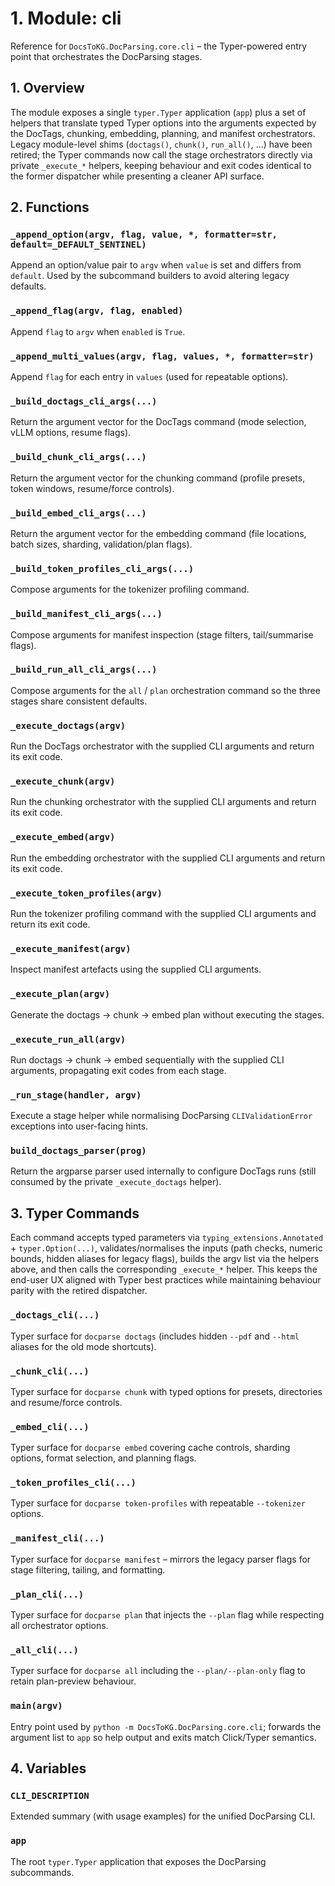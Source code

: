 # 1. Module: cli

Reference for ``DocsToKG.DocParsing.core.cli`` – the Typer-powered entry point
that orchestrates the DocParsing stages.

## 1. Overview

The module exposes a single `typer.Typer` application (`app`) plus a set of
helpers that translate typed Typer options into the arguments expected by the
DocTags, chunking, embedding, planning, and manifest orchestrators. Legacy
module-level shims (`doctags()`, `chunk()`, `run_all()`, …) have been retired;
the Typer commands now call the stage orchestrators directly via private
``_execute_*`` helpers, keeping behaviour and exit codes identical to the former
dispatcher while presenting a cleaner API surface.

## 2. Functions

### `_append_option(argv, flag, value, *, formatter=str, default=_DEFAULT_SENTINEL)`
Append an option/value pair to ``argv`` when ``value`` is set and differs from
``default``. Used by the subcommand builders to avoid altering legacy defaults.

### `_append_flag(argv, flag, enabled)`
Append ``flag`` to ``argv`` when ``enabled`` is ``True``.

### `_append_multi_values(argv, flag, values, *, formatter=str)`
Append ``flag`` for each entry in ``values`` (used for repeatable options).

### `_build_doctags_cli_args(...)`
Return the argument vector for the DocTags command (mode selection, vLLM
options, resume flags).

### `_build_chunk_cli_args(...)`
Return the argument vector for the chunking command (profile presets, token
windows, resume/force controls).

### `_build_embed_cli_args(...)`
Return the argument vector for the embedding command (file locations, batch
sizes, sharding, validation/plan flags).

### `_build_token_profiles_cli_args(...)`
Compose arguments for the tokenizer profiling command.

### `_build_manifest_cli_args(...)`
Compose arguments for manifest inspection (stage filters, tail/summarise flags).

### `_build_run_all_cli_args(...)`
Compose arguments for the `all` / `plan` orchestration command so the three
stages share consistent defaults.

### `_execute_doctags(argv)`
Run the DocTags orchestrator with the supplied CLI arguments and return its exit
code.

### `_execute_chunk(argv)`
Run the chunking orchestrator with the supplied CLI arguments and return its exit
code.

### `_execute_embed(argv)`
Run the embedding orchestrator with the supplied CLI arguments and return its
exit code.

### `_execute_token_profiles(argv)`
Run the tokenizer profiling command with the supplied CLI arguments and return
its exit code.

### `_execute_manifest(argv)`
Inspect manifest artefacts using the supplied CLI arguments.

### `_execute_plan(argv)`
Generate the doctags → chunk → embed plan without executing the stages.

### `_execute_run_all(argv)`
Run doctags → chunk → embed sequentially with the supplied CLI arguments,
propagating exit codes from each stage.

### `_run_stage(handler, argv)`
Execute a stage helper while normalising DocParsing ``CLIValidationError``
exceptions into user-facing hints.

### `build_doctags_parser(prog)`
Return the argparse parser used internally to configure DocTags runs (still
consumed by the private `_execute_doctags` helper).

## 3. Typer Commands

Each command accepts typed parameters via `typing_extensions.Annotated` +
`typer.Option(...)`, validates/normalises the inputs (path checks, numeric
bounds, hidden aliases for legacy flags), builds the argv list via the helpers
above, and then calls the corresponding ``_execute_*`` helper. This keeps the
end-user UX aligned with Typer best practices while maintaining behaviour
parity with the retired dispatcher.

### `_doctags_cli(...)`
Typer surface for ``docparse doctags`` (includes hidden ``--pdf`` and ``--html``
aliases for the old mode shortcuts).

### `_chunk_cli(...)`
Typer surface for ``docparse chunk`` with typed options for presets, directories
and resume/force controls.

### `_embed_cli(...)`
Typer surface for ``docparse embed`` covering cache controls, sharding options,
format selection, and planning flags.

### `_token_profiles_cli(...)`
Typer surface for ``docparse token-profiles`` with repeatable ``--tokenizer``
options.

### `_manifest_cli(...)`
Typer surface for ``docparse manifest`` – mirrors the legacy parser flags for
stage filtering, tailing, and formatting.

### `_plan_cli(...)`
Typer surface for ``docparse plan`` that injects the ``--plan`` flag while
respecting all orchestrator options.

### `_all_cli(...)`
Typer surface for ``docparse all`` including the ``--plan/--plan-only`` flag to
retain plan-preview behaviour.

### `main(argv)`
Entry point used by ``python -m DocsToKG.DocParsing.core.cli``; forwards the
argument list to ``app`` so help output and exits match Click/Typer semantics.

## 4. Variables

### `CLI_DESCRIPTION`
Extended summary (with usage examples) for the unified DocParsing CLI.

### `app`
The root `typer.Typer` application that exposes the DocParsing subcommands.
